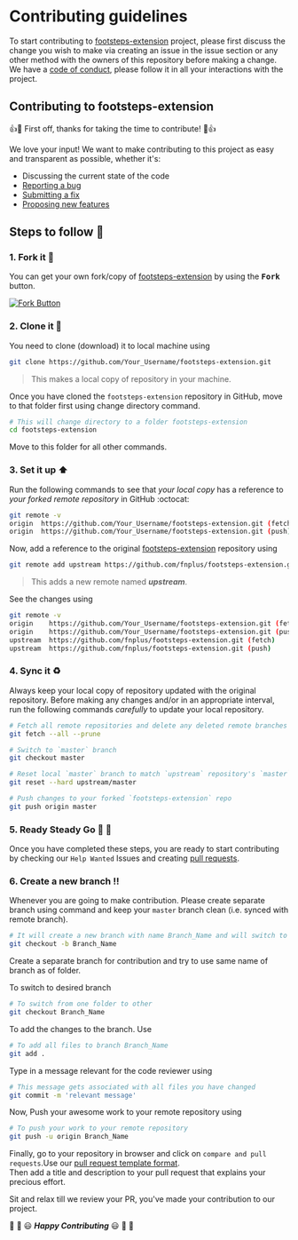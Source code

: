 # Contributing guidelines

To start contributing to [footsteps-extension](https://github.com/fnplus/footsteps-extension) project, please first discuss the change you wish to make via creating an issue
in the issue section or any other method with the owners of this repository before making a change.<br />
We have a [code of conduct]( https://github.com/fnplus/footsteps-extension/blob/master/CODE_OF_CONDUCT.md), please follow it in all your interactions with the project.<br />

## Contributing to footsteps-extension

:+1::tada: First off, thanks for taking the time to contribute! :tada::+1:

We love your input! We want to make contributing to this project as easy and transparent as possible, whether it's:

- Discussing the current state of the code
- [Reporting a bug](https://github.com/fnplus/footsteps-extension/blob/master/.github/ISSUE_TEMPLATE/bug_report_template.md)
- [Submitting a fix]( https://github.com/fnplus/footsteps-extension/blob/master/.github/ISSUE_TEMPLATE/pull_request_template.md)
- [Proposing new features](https://github.com/fnplus/footsteps-extension/blob/master/.github/ISSUE_TEMPLATE/feature_request_template.md)

## Steps to follow :scroll:

### 1. Fork it :fork_and_knife:

You can get your own fork/copy of [footsteps-extension]( https://github.com/fnplus/footsteps-extension) by using the <kbd><b>Fork</b></kbd></a> button.

 [![Fork Button](https://help.github.com/assets/images/help/repository/fork_button.jpg)](https://github.com/fnplus/footsteps-extension)

### 2. Clone it :busts_in_silhouette:

You need to clone (download) it to local machine using

```sh
git clone https://github.com/Your_Username/footsteps-extension.git
```

> This makes a local copy of repository in your machine.

Once you have cloned the ` footsteps-extension ` repository in GitHub, move to that folder first using change directory command.

```sh
# This will change directory to a folder footsteps-extension
cd footsteps-extension
```

Move to this folder for all other commands.

### 3. Set it up :arrow_up:

Run the following commands to see that *your local copy* has a reference to *your forked remote repository* in GitHub :octocat:

```sh
git remote -v
origin  https://github.com/Your_Username/footsteps-extension.git (fetch)
origin  https://github.com/Your_Username/footsteps-extension.git (push)
```

Now, add a reference to the original [footsteps-extension](https://github.com/fnplus/footsteps-extension) repository using

```sh
git remote add upstream https://github.com/fnplus/footsteps-extension.git
```

> This adds a new remote named ***upstream***.

See the changes using

```sh
git remote -v
origin    https://github.com/Your_Username/footsteps-extension.git (fetch)
origin    https://github.com/Your_Username/footsteps-extension.git (push)
upstream  https://github.com/fnplus/footsteps-extension.git (fetch)
upstream  https://github.com/fnplus/footsteps-extension.git (push)
```

### 4. Sync it :recycle:

Always keep your local copy of repository updated with the original repository.
Before making any changes and/or in an appropriate interval, run the following commands *carefully* to update your local repository.

```sh
# Fetch all remote repositories and delete any deleted remote branches
git fetch --all --prune

# Switch to `master` branch
git checkout master

# Reset local `master` branch to match `upstream` repository's `master` branch
git reset --hard upstream/master

# Push changes to your forked `footsteps-extension` repo
git push origin master
```

### 5. Ready Steady Go :turtle: :rabbit2:

Once you have completed these steps, you are ready to start contributing by checking our `Help Wanted` Issues and creating [pull requests](https://github.com/fnplus/footsteps-extension/pulls).

### 6. Create a new branch :bangbang:

Whenever you are going to make contribution. Please create separate branch using command and keep your `master` branch clean (i.e. synced with remote branch).

```sh
# It will create a new branch with name Branch_Name and will switch to that branch.
git checkout -b Branch_Name
```

Create a separate branch for contribution and try to use same name of branch as of folder.

To switch to desired branch

```sh
# To switch from one folder to other
git checkout Branch_Name
```

To add the changes to the branch. Use

```sh
# To add all files to branch Branch_Name
git add .
```

Type in a message relevant for the code reviewer using

```sh
# This message gets associated with all files you have changed
git commit -m 'relevant message'
```

Now, Push your awesome work to your remote repository using

```sh
# To push your work to your remote repository
git push -u origin Branch_Name
```

Finally, go to your repository in browser and click on `compare and pull requests`.Use our [pull request template format](https://github.com/fnplus/footsteps-extension/blob/master/.github/ISSUE_TEMPLATE/pull_request_template.md). <br />
Then add a title and description to your pull request that explains your precious effort.

Sit and relax till we review your PR, you've made your contribution to our project.

:tada: :confetti_ball: :smiley: _**Happy Contributing**_ :smiley: :confetti_ball: :tada:
